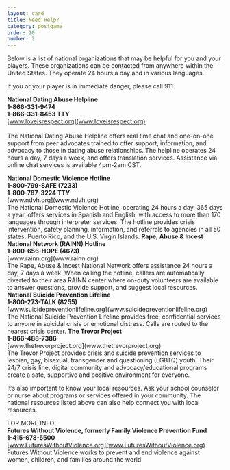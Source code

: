 ```yaml
---
layout: card
title: Need Help?
category: postgame
order: 20
number: 2
---
```


Below is a list of national organizations that may be helpful for you and your players. These organizations can be contacted from anywhere within the United States. They operate 24 hours a day and in various languages.

If you or your player is in immediate danger, please call 911.

**National Dating Abuse Helpline**<br>
**1-866-331-9474**<br>
**1-866-331-8453 TTY**<br>
[www.loveisrespect.org](www.loveisrespect.org)<br>	
The National Dating Abuse Helpline offers real time chat and one-on-one support from peer advocates trained to offer support, information, and advocacy to those in dating abuse relationships. The helpline operates 24 hours a day, 7 days a week, and offers translation services. Assistance via online chat services is available 4pm-2am CST.

<strong>
National Domestic Violence Hotline <br>
1-800-799-SAFE (7233) <br>
1-800-787-3224 TTY <br>
</strong>
[www.ndvh.org](www.ndvh.org)<br>
The National Domestic Violence Hotline, operating 24 hours a day, 365 days a year, offers services
in Spanish and English, with access to more than 170 languages through interpreter services. The hotline provides crisis intervention, safety planning, information, and referrals to agencies in all 50 states, Puerto Rico, and the U.S. Virgin Islands.

<strong>
Rape, Abuse &amp; Incest National Network (RAINN) Hotline <br>
1-800-656-HOPE (4673)<br>
</strong>
[www.rainn.org](www.rainn.org)<br>
The Rape, Abuse & Incest National Network offers assistance 24 hours a day, 7 days a week. When calling the hotline, callers are automatically diverted to their area RAINN center where on-duty volunteers are available to answer questions, provide support, and suggest local resources.

<strong>
National Suicide Prevention Lifeline<br>
1-800-273-TALK (8255)<br>
</strong>
[www.suicidepreventionlifeline.org](www.suicidepreventionlifeline.org)<br>
The National Suicide Prevention Lifeline provides free, confidential services to anyone in suicidal crisis or emotional distress. Calls are routed to the nearest crisis center.

<strong>
The Trevor Project<br>
1-866-488-7386<br>
</strong>
[www.thetrevorproject.org](www.thetrevorproject.org)<br>
The Trevor Project provides crisis and suicide prevention services to lesbian, gay, bisexual, transgender and questioning (LGBTQ) youth. Their 24/7 crisis line, digital community and advocacy/educational programs create a safe, supportive and positive environment for everyone.

It’s also important to know your local resources. Ask your school counselor or nurse about programs or services offered in your community. The national resources listed above can also help connect you with local resources.

FOR MORE INFO:<br>
<strong>
Futures Without Violence, formerly Family Violence Prevention Fund <br>
1-415-678-5500<br>
</strong>
[www.FuturesWithoutViolence.org](www.FuturesWithoutViolence.org)<br>
Futures Without Violence works to prevent and end violence against women, children, and families around the world.
